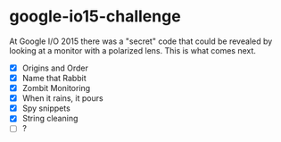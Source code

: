 google-io15-challenge
=====================

At Google I/O 2015 there was a "secret" code that could be revealed by looking at a monitor with a polarized lens. 
This is what comes next.

* [X] Origins and Order
* [X] Name that Rabbit
* [X] Zombit Monitoring
* [X] When it rains, it pours
* [X] Spy snippets
* [X] String cleaning
* [ ] ?